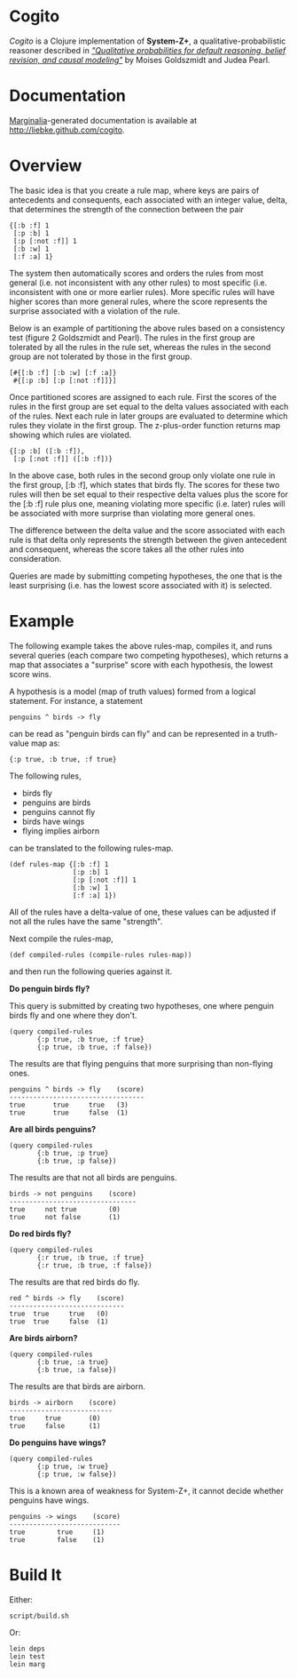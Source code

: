 Cogito
======

*Cogito* is a Clojure implementation of **System-Z+**, a qualitative-probabilistic reasoner described in [*"Qualitative probabilities for default reasoning, belief revision, and causal modeling"*](ftp://ftp.cs.ucla.edu/pub/stat_ser/R161-L.pdf) by Moises Goldszmidt and Judea Pearl.

Documentation
=============

[Marginalia](https://github.com/fogus/marginalia)-generated documentation is available at <http://liebke.github.com/cogito>.


Overview
========

The basic idea is that you create a rule map, where keys are pairs of antecedents and consequents, each associated with an integer value, delta, that determines the strength of the connection between the pair

    {[:b :f] 1
     [:p :b] 1
     [:p [:not :f]] 1
     [:b :w] 1
     [:f :a] 1}

The system then automatically scores and orders the rules from most general (i.e. not inconsistent with any other rules) to most specific (i.e. inconsistent with one or more earlier rules). More specific rules will have higher scores than more general rules, where the score represents the surprise associated with a violation of the rule.

Below is an example of partitioning the above rules based on a consistency test (figure 2 Goldszmidt and Pearl). The rules in the first group are tolerated by all the rules in the rule set, whereas the rules in the second group are not tolerated by those in the first group.

    [#{[:b :f] [:b :w] [:f :a]}
     #{[:p :b] [:p [:not :f]]}]

Once partitioned scores are assigned to each rule. First the scores of the rules in the first group are set equal to the delta values associated with each of the rules. Next each rule in later groups are evaluated to determine which rules they violate in the first group. The z-plus-order function returns map showing which rules are violated.

    {[:p :b] ([:b :f]),
     [:p [:not :f]] ([:b :f])}

In the above case, both rules in the second group only violate one rule in the first group, [:b :f], which states that birds fly. The scores for these two rules will then be set equal to their respective delta values plus the score for the [:b :f] rule plus one, meaning violating more specific (i.e. later) rules will be associated with more surprise than violating more general ones.

The difference between the delta value and the score associated with each rule is that delta only represents the strength between the given antecedent and consequent, whereas the score takes all the other rules into consideration.

Queries are made by submitting competing hypotheses, the one that is the least surprising (i.e. has the lowest score associated with it) is selected.



Example
=======

The following example takes the above rules-map, compiles it, and runs several queries (each compare two competing hypotheses), which returns a map that associates a "surprise" score with each hypothesis, the lowest score wins.

A hypothesis is a model (map of truth values) formed from a logical statement. For instance, a statement

    penguins ^ birds -> fly

can be read as "penguin birds can fly" and can be represented in a truth-value map as:

    {:p true, :b true, :f true}

The following rules,

* birds fly
* penguins are birds
* penguins cannot fly
* birds have wings
* flying implies airborn

can be translated to the following rules-map.

    (def rules-map {[:b :f] 1
                    [:p :b] 1
                    [:p [:not :f]] 1
                    [:b :w] 1
                    [:f :a] 1})

All of the rules have a delta-value of one, these values can be adjusted if not all the rules have the same "strength".

Next compile the rules-map,

    (def compiled-rules (compile-rules rules-map))

and then run the following queries against it.

**Do penguin birds fly?**

This query is submitted by creating two hypotheses, one where penguin birds fly and one where they don't.

    (query compiled-rules
           {:p true, :b true, :f true}
           {:p true, :b true, :f false})

The results are that flying penguins that more surprising than non-flying ones.

    penguins ^ birds -> fly    (score)
    ----------------------------------
    true       true     true   (3)
    true       true     false  (1)


**Are all birds penguins?**

    (query compiled-rules
           {:b true, :p true}
           {:b true, :p false})

The results are that not all birds are penguins.

    birds -> not penguins    (score)
    --------------------------------
    true     not true        (0)
    true     not false       (1)


**Do red birds fly?**

    (query compiled-rules
           {:r true, :b true, :f true}
           {:r true, :b true, :f false})


The results are that red birds do fly.

    red ^ birds -> fly    (score)
    -----------------------------
    true  true     true   (0)
    true  true     false  (1)


**Are birds airborn?**

    (query compiled-rules
           {:b true, :a true}
           {:b true, :a false})

The results are that birds are airborn.

    birds -> airborn    (score)
    --------------------------
    true     true       (0)
    true     false      (1)


**Do penguins have wings?**

    (query compiled-rules
           {:p true, :w true}
           {:p true, :w false})


This is a known area of weakness for System-Z+, it cannot decide whether penguins have wings.

    penguins -> wings    (score)
    ----------------------------
    true        true     (1)
    true        false    (1)



Build It
========

Either:

    script/build.sh

Or:

    lein deps
    lein test
    lein marg
